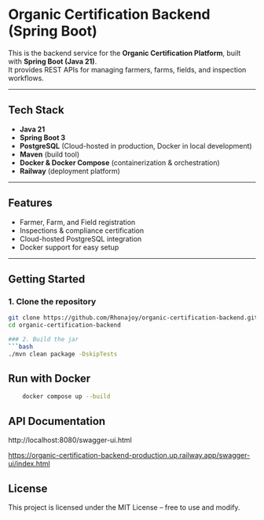 #  Organic Certification Backend (Spring Boot)

This is the backend service for the **Organic Certification Platform**, built with **Spring Boot (Java 21)**.  
It provides REST APIs for managing farmers, farms, fields, and inspection workflows.

---

##  Tech Stack
- **Java 21**
- **Spring Boot 3**
- **PostgreSQL** (Cloud-hosted in production, Docker in local development)
- **Maven** (build tool)
- **Docker & Docker Compose** (containerization & orchestration)
- **Railway** (deployment platform)

---

##  Features
- Farmer, Farm, and Field registration
- Inspections & compliance certification
- Cloud-hosted PostgreSQL integration
- Docker support for easy setup

---

##  Getting Started

### 1. Clone the repository
```bash
git clone https://github.com/Rhonajoy/organic-certification-backend.git
cd organic-certification-backend

### 2. Build the jar
```bash
./mvn clean package -DskipTests
```
##  Run with Docker

```bash
    docker compose up --build
```

##  API Documentation
http://localhost:8080/swagger-ui.html

https://organic-certification-backend-production.up.railway.app/swagger-ui/index.html

## License

This project is licensed under the MIT License – free to use and modify.




